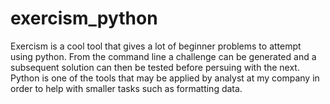 # exercism_python

Exercism is a cool tool that gives a lot of beginner problems to attempt using python.
From the command line a challenge can be generated and a subsequent solution can then be tested before persuing with the next.
Python is one of the tools that may be applied by analyst at my company in order to help with smaller tasks such as formatting data.

